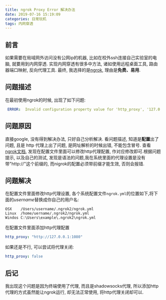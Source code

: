 ```yaml
---
title: ngrok Proxy Error 解决办法
date: 2019-07-16 15:19:09
categories: 日常玩机
tags: 内网穿透
---
```

## 前言
如果需要在局域网外访问没有公网ip的机器, 比如在校外ssh连接自己实验室的电脑, 就要用到内网穿透. 实现内网穿透有很多中方法, 诸如使用远程桌面工具, 路由器端口映射, 反向代理工具. 最终, 我选择的是[ngrok](https://ngrok.com/), 理由是**免费、易用**.  
## 问题描述    
在最初使用ngrok的时候, 出现了如下问题:  
```yml
 ERROR:  Invalid configuration property value for 'http_proxy', '127.0.0.1:1080': parse 127.0.0.1:1080: first path segment in URL cannot contain colon
```  

## 问题原因  
直接google, 没有得到解决办法, 只好自己分析解决.
看问题描述, 知道是**配置**出了问题, 且是 http 代理上出了问题, 是网址解析的时候出错, 不能包含冒号.
查看[ngrok文档](https://ngrok.com/docs), 发现在配置文件里面可以修改http代理配置, 作对应修改即可.根据问题提示, 以及自己的测试, 发现是语法的问题,我在系统里面的代理设置是没有带"http://"这个前缀的, 而nigrok的配置必须带前缀才能生效, 否则会报错.

## 问题解决
在配置文件里面修改http代理设置, 各个系统配置文件`ngrok.yml`的位置如下,将下面的*username*替换成你自己的用户名:  

```  
OSX    /Users/username/.ngrok2/ngrok.yml
Linux  /home/uername/.ngrok2/ngrok.yml
Windos C:\Users\example\.ngrok2\ngrok.yml
```  
在配置文件里面添加http代理配置  

```yml ngrok.yml
http_proxy: "http://127.0.0.1:1080"
```   
如果还是不行, 可以尝试将代理关闭:
```yml ngrok.yml
http_proxy: false
```  
## 后记
我出现这个问题是因为终端使用了代理, 而且是shadowsocks代理, 所以添加http代理的方式虽然能让ngrok运行, 却无法正常使用, 将http代理关闭却可以.
